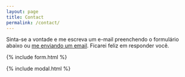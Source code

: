 ```yaml
---
layout: page
title: Contact
permalink: /contact/
---
```


Sinta-se a vontade e me escreva um e-mail preenchendo o formulário abaixo ou [me enviando um email](mailto:{{site.email}}). Ficarei feliz em responder você.

{% include form.html %}

{% include modal.html %}